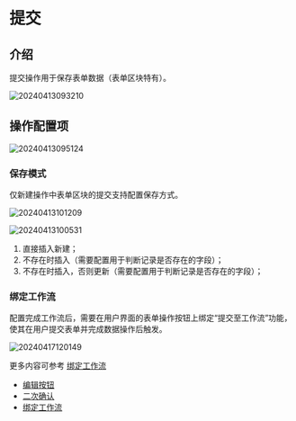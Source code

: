 # 提交

## 介绍

提交操作用于保存表单数据（表单区块特有）。

![20240413093210](https://nocobase-docs.oss-cn-beijing.aliyuncs.com/20240413093210.png)

## 操作配置项

![20240413095124](https://nocobase-docs.oss-cn-beijing.aliyuncs.com/20240413095124.png)

### 保存模式

仅新建操作中表单区块的提交支持配置保存方式。

![20240413101209](https://nocobase-docs.oss-cn-beijing.aliyuncs.com/20240413101209.png)

![20240413100531](https://nocobase-docs.oss-cn-beijing.aliyuncs.com/20240413100531.png)

1. 直接插入新建；
2. 不存在时插入（需要配置用于判断记录是否存在的字段）；
3. 不存在时插入，否则更新（需要配置用于判断记录是否存在的字段）；

### 绑定工作流

配置完成工作流后，需要在用户界面的表单操作按钮上绑定“提交至工作流”功能，使其在用户提交表单并完成数据操作后触发。

![20240417120149](https://nocobase-docs.oss-cn-beijing.aliyuncs.com/20240417120149.png)

更多内容可参考 [绑定工作流](/handbook/ui/actions/action-settings/bind-workflow)


- [编辑按钮](/handbook/ui/actions/action-settings/edit-button)
- [二次确认](/handbook/ui/actions/action-settings/double-check)
- [绑定工作流](/handbook/ui/actions/action-settings/bind-workflow)
